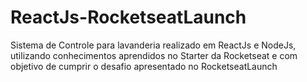 # ReactJs-RocketseatLaunch
Sistema de Controle para lavanderia realizado em ReactJs e NodeJs, utilizando conhecimentos aprendidos no Starter da Rocketseat e com objetivo de cumprir o desafio apresentado no RocketseatLaunch
